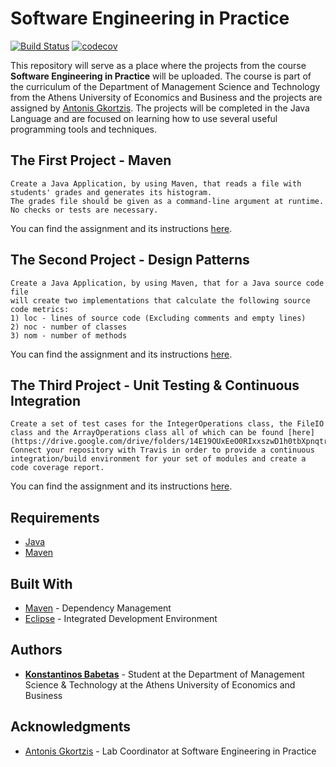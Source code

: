 # Software Engineering in Practice
[![Build Status](https://travis-ci.com/kbabetas/Software-Engineering-in-Practice.svg?token=TLoQ1z1dpmWwpB6ncnKi&branch=master)](https://travis-ci.com/kbabetas/Software-Engineering-in-Practice)
[![codecov](https://codecov.io/gh/kbabetas/Software-Engineering-in-Practice/branch/master/graph/badge.svg?token=DwGOiL8cxY)](https://codecov.io/gh/kbabetas/Software-Engineering-in-Practice)


This repository will serve as a place where the projects from the course **Software Engineering in Practice**  will be uploaded. The course is part of the curriculum of the Department of Management Science and Technology from the Athens University of Economics and Business and the projects are assigned by [Antonis Gkortzis](https://github.com/AntonisGkortzis).
The projects will be completed in the Java Language and are focused on learning how to use several useful programming tools and techniques.

## The First Project - Maven
```
Create a Java Application, by using Maven, that reads a file with students' grades and generates its histogram.
The grades file should be given as a command-line argument at runtime. No checks or tests are necessary.
```
You can find the assignment and its instructions [here](/seip2019/gradeshistogram/README.md).

## The Second Project - Design Patterns
```
Create a Java Application, by using Maven, that for a Java source code file
will create two implementations that calculate the following source code metrics:
1) loc - lines of source code (Excluding comments and empty lines)
2) noc - number of classes
3) nom - number of methods
```
You can find the assignment and its instructions [here](/seip2019/MetricsCalculator/README.md).

## The Third Project - Unit Testing & Continuous Integration

```
Create a set of test cases for the IntegerOperations class, the FileIO class and the ArrayOperations class all of which can be found [here](https://drive.google.com/drive/folders/14E19OUxEeO0RIxxszwD1h0tbXpnqtr5d).
Connect your repository with Travis in order to provide a continuous integration/build environment for your set of modules and create a code coverage report.
```
You can find the assignment and its instructions [here](/seip2019/unittesting/README.md).

## Requirements

* [Java](http://www.oracle.com/technetwork/java/javase/downloads/jdk9-downloads-3848520.html)
* [Maven](https://maven.apache.org/)

## Built With
* [Maven](https://maven.apache.org/) - Dependency Management
* [Eclipse](https://www.eclipse.org/downloads/packages/release/2018-12/r/eclipse-ide-java-developers) - Integrated Development Environment

## Authors

* [**Konstantinos Babetas**](https://github.com/kbabetas) - Student at the Department of Management Science & Technology at the Athens University of Economics and Business

## Acknowledgments

* [Antonis Gkortzis](https://github.com/AntonisGkortzis) - Lab Coordinator at Software Engineering in Practice
